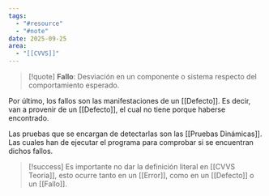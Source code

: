 ```yaml
---
tags:
  - "#resource"
  - "#note"
date: 2025-09-25
area:
  - "[[CVVS]]"
---
```

> [!quote]
> **Fallo**: Desviación en un componente o sistema respecto del comportamiento esperado.

Por último, los fallos son las manifestaciones de un [[Defecto]]. Es decir, van a provenir de un [[Defecto]], el cual no tiene porque haberse encontrado.

Las pruebas que se encargan de detectarlas son las [[Pruebas Dinámicas]]. Las cuales han de ejecutar el programa para comprobar si se encuentran dichos fallos.

> [!success]
>  Es importante no dar la definición literal en [[CVVS Teoria]], esto ocurre tanto en un [[Error]], como en un [[Defecto]] o un [[Fallo]].